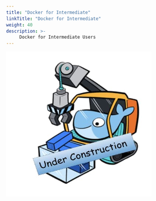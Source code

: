 ```yaml
---
title: "Docker for Intermediate"
linkTitle: "Docker for Intermediate"
weight: 40
description: >-
     Docker for Intermediate Users
---
```



![My Image](under-construction.png)


